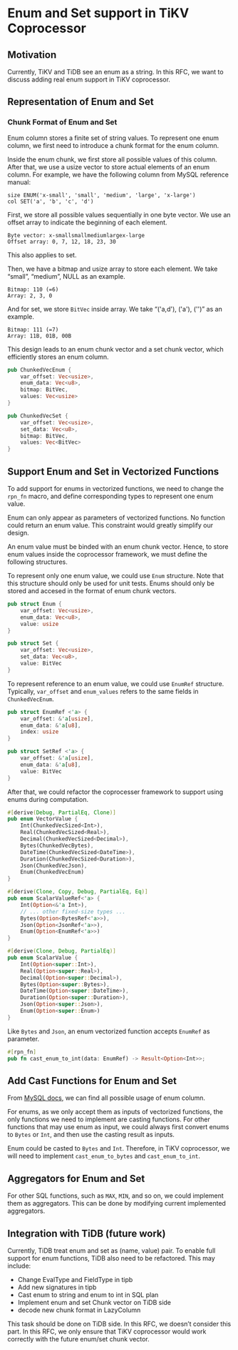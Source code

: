 # Enum and Set support in TiKV Coprocessor

## Motivation

Currently, TiKV and TiDB see an enum as a string. In this RFC,
we want to discuss adding real enum support in TiKV coprocessor.

## Representation of Enum and Set

### Chunk Format of Enum and Set

Enum column stores a finite set of string values. To represent one enum column,
we first need to introduce a chunk format for the enum column.

Inside the enum chunk, we first store all possible values of this column. After
that, we use a usize vector to store actual elements of an enum column. For
example, we have the following column from MySQL reference manual:

```text
size ENUM('x-small', 'small', 'medium', 'large', 'x-large')
col SET('a', 'b', 'c', 'd')
```

First, we store all possible values sequentially in one byte vector. We use an
offset array to indicate the beginning of each element.

```text
Byte vector: x-smallsmallmediumlargex-large
Offset array: 0, 7, 12, 18, 23, 30
```

This also applies to set.

Then, we have a bitmap and usize array to store each element. We take “small”,
“medium”, NULL as an example.

```text
Bitmap: 110 (=6)
Array: 2, 3, 0
```

And for set, we store `BitVec` inside array. We take “('a,d'), ('a'), ('')” as
an example.

```text
Bitmap: 111 (=7)
Array: 11B, 01B, 00B
```

This design leads to an enum chunk vector and a set chunk vector, which
efficiently stores an enum column.

```rust
pub ChunkedVecEnum {
    var_offset: Vec<usize>,
    enum_data: Vec<u8>,
    bitmap: BitVec,
    values: Vec<usize>
}
```

```rust
pub ChunkedVecSet {
    var_offset: Vec<usize>,
    set_data: Vec<u8>,
    bitmap: BitVec,
    values: Vec<BitVec>
}
```

## Support Enum and Set in Vectorized Functions

To add support for enums in vectorized functions, we need to change the `rpn_fn`
macro, and define corresponding types to represent one enum value.

Enum can only appear as parameters of vectorized functions. No function could
return an enum value. This constraint would greatly simplify our design.

An enum value must be binded with an enum chunk vector. Hence, to store enum
values inside the coprocessor framework, we must define the following structures.

To represent only one enum value, we could use `Enum` structure. Note that this
structure should only be used for unit tests. Enums should only be stored and
accesed in the format of enum chunk vectors.

```rust
pub struct Enum {
    var_offset: Vec<usize>,
    enum_data: Vec<u8>,
    value: usize
}
```

```rust
pub struct Set {
    var_offset: Vec<usize>,
    set_data: Vec<u8>,
    value: BitVec
}
```

To represent reference to an enum value, we could use `EnumRef` structure.
Typically, `var_offset` and `enum_values` refers to the same fields in
`ChunkedVecEnum`.

```rust
pub struct EnumRef <'a> {
    var_offset: &'a[usize],
    enum_data: &'a[u8],
    index: usize
}
```

```rust
pub struct SetRef <'a> {
    var_offset: &'a[usize],
    enum_data: &'a[u8],
    value: BitVec
}
```

After that, we could refactor the coprocesser framework to support using
enums during computation.

```rust
#[derive(Debug, PartialEq, Clone)]
pub enum VectorValue {
    Int(ChunkedVecSized<Int>),
    Real(ChunkedVecSized<Real>),
    Decimal(ChunkedVecSized<Decimal>),
    Bytes(ChunkedVecBytes),
    DateTime(ChunkedVecSized<DateTime>),
    Duration(ChunkedVecSized<Duration>),
    Json(ChunkedVecJson),
    Enum(ChunkedVecEnum)
}
```

```rust
#[derive(Clone, Copy, Debug, PartialEq, Eq)]
pub enum ScalarValueRef<'a> {
    Int(Option<&'a Int>),
    // ... other fixed-size types ...
    Bytes(Option<BytesRef<'a>>),
    Json(Option<JsonRef<'a>>),
    Enum(Option<EnumRef<'a>>)
}
```

```rust
#[derive(Clone, Debug, PartialEq)]
pub enum ScalarValue {
    Int(Option<super::Int>),
    Real(Option<super::Real>),
    Decimal(Option<super::Decimal>),
    Bytes(Option<super::Bytes>),
    DateTime(Option<super::DateTime>),
    Duration(Option<super::Duration>),
    Json(Option<super::Json>),
    Enum(Option<super::Enum>)
}
```

Like `Bytes` and `Json`, an enum vectorized function accepts `EnumRef` as parameter.

```rust
#[rpn_fn]
pub fn cast_enum_to_int(data: EnumRef) -> Result<Option<Int>>;
```

## Add Cast Functions for Enum and Set

From [MySQL docs](https://dev.mysql.com/doc/refman/8.0/en/enum.html), we can find
all possible usage of enum column.

For enums, as we only accept them as inputs of vectorized functions, the only functions
we need to implement are casting functions. For other functions that may use enum
as input, we could always first convert enums to `Bytes` or `Int`, and then use the
casting result as inputs.

Enum could be casted to `Bytes` and `Int`. Therefore, in TiKV coprocessor, we will
need to implement `cast_enum_to_bytes` and `cast_enum_to_int`.

## Aggregators for Enum and Set

For other SQL functions, such as `MAX`, `MIN`, and so on, we could implement them
as aggregators. This can be done by modifying current implemented aggregators.

## Integration with TiDB (future work)

Currently, TiDB treat enum and set as (name, value) pair. To enable full support
for enum functions, TiDB also need to be refactored. This may include:

* Change EvalType and FieldType in tipb
* Add new signatures in tipb
* Cast enum to string and enum to int in SQL plan
* Implement enum and set Chunk vector on TiDB side
* decode new chunk format in LazyColumn

This task should be done on TiDB side. In this RFC, we doesn’t consider this
part. In this RFC, we only ensure that TiKV coprocessor would work correctly
with the future enum/set chunk vector.
